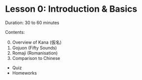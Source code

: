 # Lesson 0: Introduction & Basics

Duration: 30 to 60 minutes

Contents:

0. Overview of Kana (仮名)
1. Gojuon (Fifty Sounds)
2. Romaji (Romanisation)
3. Comparison to Chinese

- Quiz
- Homeworks
